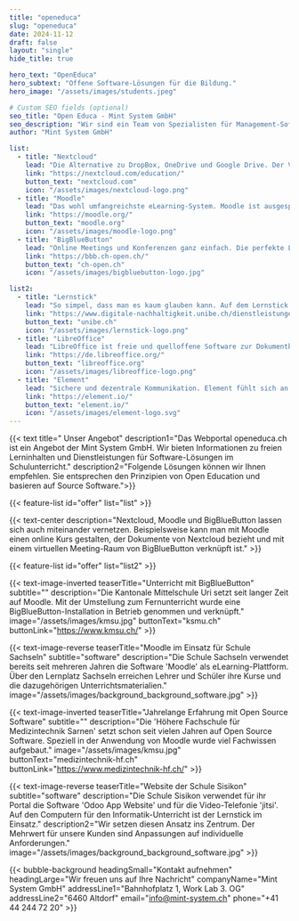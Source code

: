 ```yaml
---
title: "openeduca"
slug: "openeduca"
date: 2024-11-12
draft: false
layout: "single"
hide_title: true

hero_text: "OpenEduca"
hero_subtext: "Offene Software-Lösungen für die Bildung."
hero_image: "/assets/images/students.jpeg"

# Custom SEO fields (optional)
seo_title: "Open Educa - Mint System GmbH"
seo_description: "Wir sind ein Team von Spezialisten für Management-Software. Auf Basis von Führungserfahrung in der Industrie und Fachkenntnis im Software-Engineering kennen wir Lösungen die funktionieren. "
author: "Mint System GmbH"

list:
  - title: "Nextcloud"
    lead: "Die Alternative zu DropBox, OneDrive und Google Drive. Der Vorteil liegt beim Datenschutz. Nextcloud basiert auf der Überzeugung, dass man als Verwender selber entscheidet wo die eigenen Daten liegen sollen."
    link: "https://nextcloud.com/education/"
    button_text: "nextcloud.com"
    icon: "/assets/images/nextcloud-logo.png"
  - title: "Moodle"
    lead: "Das wohl umfangreichste eLearning-System. Moodle ist ausgesprochen umfangreich und durchdacht. Der grosse Funktionsumfang führt zu einer Komplexität die eine gewisse Einarbeitung fordert."
    link: "https://moodle.org/"
    button_text: "moodle.org"
    icon: "/assets/images/moodle-logo.png"
  - title: "BigBlueButton"
    lead: "Online Meetings und Konferenzen ganz einfach. Die perfekte Lösung für den Lehrer, der seinen Schülern in einer Video-Konferenz Lerninhalte präsentieren will."
    link: "https://bbb.ch-open.ch/"
    button_text: "ch-open.ch"
    icon: "/assets/images/bigbluebutton-logo.jpg"

list2:
  - title: "Lernstick"
    lead: "So simpel, dass man es kaum glauben kann. Auf dem Lernstick ist alles drauf, was man auf dem normalen Lehrer- und Schüler Computer braucht. Sogar das Betriebssystem, Perfekt für 'Bring Your Own Device'."
    link: "https://www.digitale-nachhaltigkeit.unibe.ch/dienstleistungen/lernstick/index_ger.html"
    button_text: "unibe.ch"
    icon: "/assets/images/lernstick-logo.png"
  - title: "LibreOffice"
    lead: "LibreOffice ist freie und quelloffene Software zur Dokumentbearbeitung. Seine mächtigen Werkzeuge erfüllen alles, was man zur Erstellung von Textdokumenten, Tabellen, Präsentationen und Zeichnungen erwartet."
    link: "https://de.libreoffice.org/"
    button_text: "libreoffice.org"
    icon: "/assets/images/libreoffice-logo.png"
  - title: "Element"
    lead: "Sichere und dezentrale Kommunikation. Element fühlt sich an wie Whatsapp und Co. Wie bei E-Mail hat aber jede Organisation seinen eigenen Kommunikations-Server. Datenhoheit ist so grantiert."
    link: "https://element.io/"
    button_text: "element.io/"
    icon: "/assets/images/element-logo.svg"
---
```


{{< text
  title=" Unser Angebot"
  description1="Das Webportal openeduca.ch ist ein Angebot der Mint System GmbH. Wir bieten Informationen zu freien Lerninhalten und Dienstleistungen für Software-Lösungen im Schulunterricht."
  description2="Folgende Lösungen können wir Ihnen empfehlen. Sie entsprechen den Prinzipien von Open Education und basieren auf Source Software.">}}

{{< feature-list id="offer" list="list" >}}

{{< text-center
  description="Nextcloud, Moodle und BigBlueButton lassen sich auch miteinander vernetzen. Beispielsweise kann man mit Moodle einen online Kurs gestalten, der Dokumente von Nextcloud bezieht und mit einem virtuellen Meeting-Raum von BigBlueButton verknüpft ist." >}}

{{< feature-list id="offer" list="list2" >}}

{{< text-image-inverted
  teaserTitle="Unterricht mit BigBlueButton"
  subtitle=""
  description="Die Kantonale Mittelschule Uri setzt seit langer Zeit auf Moodle. Mit der Umstellung zum Fernunterricht wurde eine BigBlueButton-Installation in Betrieb genommen und verknüpft."
  image="/assets/images/kmsu.jpg"
  buttonText="ksmu.ch"
  buttonLink="https://www.kmsu.ch/" >}}

{{< text-image-reverse
  teaserTitle="Moodle im Einsatz für Schule Sachseln"
  subtitle="software"
  description="Die Schule Sachseln verwendet bereits seit mehreren Jahren die Software 'Moodle' als eLearning-Plattform. Über den Lernplatz Sachseln erreichen Lehrer und Schüler ihre Kurse und die dazugehörigen Unterrichtsmaterialien."
  image="/assets/images/background_background_software.jpg" >}}

{{< text-image-inverted
  teaserTitle="Jahrelange Erfahrung mit Open Source Software"
  subtitle=""
  description="Die 'Höhere Fachschule für Medizintechnik Sarnen' setzt schon seit vielen Jahren auf  Open Source Software. Speziell in der Anwendung von Moodle wurde viel Fachwissen aufgebaut."
  image="/assets/images/kmsu.jpg"
  buttonText="medizintechnik-hf.ch"
  buttonLink="https://www.medizintechnik-hf.ch/" >}}

{{< text-image-reverse
  teaserTitle="Website der Schule Sisikon"
  subtitle="software"
  description="Die Schule Sisikon verwendet für ihr Portal die Software 'Odoo App Website' und für die Video-Telefonie 'jitsi'. Auf den Computern für den Informatik-Unterricht ist der Lernstick im Einsatz."
  description2="Wir setzen diesen Ansatz ins Zentrum. Der Mehrwert für unsere Kunden sind Anpassungen auf individuelle Anforderungen."
  image="/assets/images/background_background_software.jpg" >}}

{{< bubble-background
  headingSmall="Kontakt aufnehmen"
  headingLarge="Wir freuen uns auf Ihre Nachricht"
  companyName="Mint System GmbH"
  addressLine1="Bahnhofplatz 1, Work Lab 3. OG"
  addressLine2="6460 Altdorf"
  email="info@mint-system.ch"
  phone="+41 44 244 72 20" >}}
